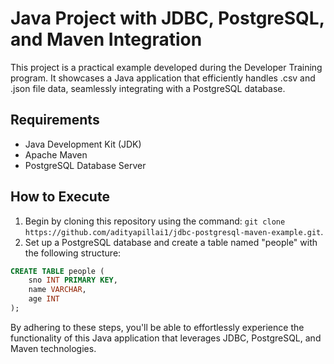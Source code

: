 # Java Project with JDBC, PostgreSQL, and Maven Integration

This project is a practical example developed during the Developer Training program. It showcases a Java application that efficiently handles .csv and .json file data, seamlessly integrating with a PostgreSQL database.

## Requirements
* Java Development Kit (JDK)
* Apache Maven
* PostgreSQL Database Server

## How to Execute
1. Begin by cloning this repository using the command: `git clone https://github.com/adityapillai1/jdbc-postgresql-maven-example.git`.
2. Set up a PostgreSQL database and create a table named "people" with the following structure:

```sql
CREATE TABLE people (
    sno INT PRIMARY KEY,
    name VARCHAR,
    age INT
);
```

By adhering to these steps, you'll be able to effortlessly experience the functionality of this Java application that leverages JDBC, PostgreSQL, and Maven technologies.
